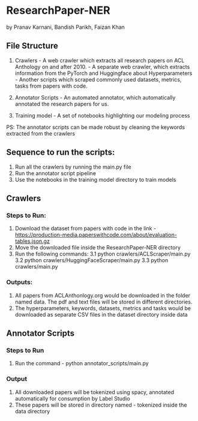 # ResearchPaper-NER
by Pranav Karnani, Bandish Parikh, Faizan Khan

## File Structure
1. Crawlers - A web crawler which extracts all research papers on ACL Anthology on and after 2010.
            - A separate web crawler, which extracts information from the PyTorch and Huggingface about Hyperparameters
            - Another scripts which scraped commonly used datasets, metrics, tasks from papers with code.
            
2. Annotator Scripts - An automated annotator, which automatically annotated the research papers for us.
3. Training model - A set of notebooks highlighting our modeling process

PS: The annotator scripts can be made robust by cleaning the keywords extracted from the crawlers


## Sequence to run the scripts:
1. Run all the crawlers by running the main.py file
2. Run the annotator script pipeline
3. Use the notebooks in the training model directory to train models

## Crawlers

### Steps to Run:
1. Download the dataset from papers with code in the link - https://production-media.paperswithcode.com/about/evaluation-tables.json.gz
2. Move the downloaded file inside the ResearchPaper-NER directory
3. Run the following commands:
   3.1 python crawlers/ACLScraper/main.py
   3.2 python crawlers/HuggingFaceScraper/main.py
   3.3 python crawlers/main.py
         
### Outputs:
1. All papers from ACLAnthonlogy.org would be downloaded in the folder named data. The pdf and text files will be stored in different directories.
2. The hyperparameters, keywords, datasets, metrics and tasks would be downloaded as separate CSV files in the dataset directory inside data


## Annotator Scripts

### Steps to Run
1. Run the command - python annotator_scripts/main.py

### Output
1. All downloaded papers will be tokenized using spacy, annotated automatically for consumption by Label Studio
2. These papers will be stored in directory named - tokenized inside the data directory

